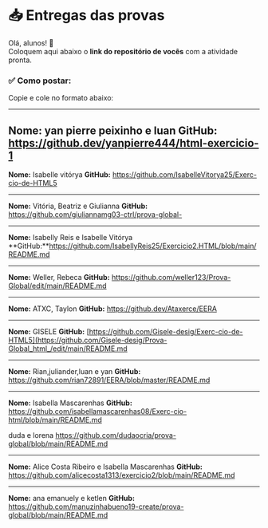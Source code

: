 # 📥 Entregas das provas

Olá, alunos! 👋  
Coloquem aqui abaixo o **link do repositório de vocês** com a atividade pronta.

### ✅ Como postar:

Copie e cole no formato abaixo:

---

**Nome:** yan pierre peixinho e luan 
**GitHub:** https://github.dev/yanpierre444/html-exercicio-1
---

**Nome:** Isabelle vitórya
**GitHub:** https://github.com/IsabelleVitorya25/Exerc-cio-de-HTML5

---

**Nome:** Vitória, Beatriz e Giulianna
**GitHub:** https://github.com/giuliannamg03-ctrl/prova-global-

---
**Nome:** Isabelly Reis e Isabelle Vitórya 
**GitHub:**https://github.com/IsabellyReis25/Exercicio2.HTML/blob/main/README.md

---
**Nome:** Weller, Rebeca
**GitHub:** https://github.com/weller123/Prova-Global/edit/main/README.md

---
**Nome:** ATXC, Taylon
**GitHub:** https://github.dev/Ataxerce/EERA

---
**Nome:** GISELE
**GitHub:** [https://github.com/Gisele-desig/Exerc-cio-de-HTML5](https://github.com/Gisele-desig/Prova-Global_html_/edit/main/README.md

---
**Nome:** Rian,juliander,luan e yan
**GitHub:** https://github.com/rian72891/EERA/blob/master/README.md

---
**Nome:** Isabella Mascarenhas
**GitHub:** https://github.com/isabellamascarenhas08/Exerc-cio-html/blob/main/README.md

duda e lorena
https://github.com/dudaocria/prova-global/blob/main/README.md


---
**Nome:** Alice Costa Ribeiro e Isabella Mascarenhas
**GitHub:** https://github.com/alicecosta1313/exercicio2/blob/main/README.md

---
**Nome:** ana emanuely e ketlen
**GitHub:** https://github.com/manuzinhabueno19-create/prova-global/blob/main/README.md

